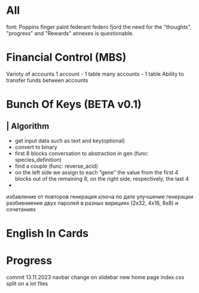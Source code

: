 # All 
font: Poppins
finger paint
federant
federo
fjord
the need for the "thoughts", "progress" and "Rewards" annexes is questionable.

# Financial Control (MBS)
Varioty of accounts
	1 account - 1 table
	many accounts - 1 table 
Ability to transfer funds between accounts

# Bunch Of Keys (BETA v0.1)
## | Algorithm
- get input data such as text and key(optional)
- convert to binary
- first 8 blocks conversation to abstraction in gen (func: species_definition)
- find a couple (func: reverse_acid)
- on the left side we assign to each “gene” the value from the first 4 blocks out of the remaining 8, on the right side, respectively, the last 4
- 

избавление от повторов 
генерация ключа по дате
улучшение генерации
разбиениение двух паролей в разных варициях (2x32, 4x16, 8x8) и сочетаниях
# English In Cards
# Progress


commit 13.11.2023
navbar change on slidebar
new home page
index.css split on a lot files

